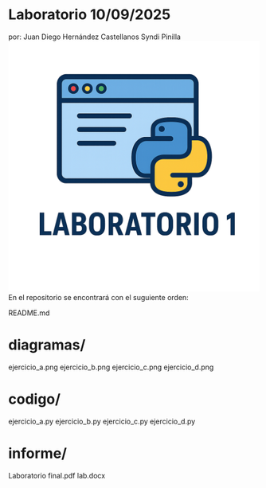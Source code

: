 # Laboratorio 10/09/2025
por: Juan Diego Hernández Castellanos 
     Syndi Pinilla
![LOGO](assets/logo1.png)
En el repositorio se encontrará con el suguiente orden:

README.md           
# diagramas/           
ejercicio_a.png
ejercicio_b.png
ejercicio_c.png
ejercicio_d.png
# codigo/             
ejercicio_a.py
ejercicio_b.py
ejercicio_c.py
ejercicio_d.py
# informe/             
Laboratorio final.pdf
lab.docx
